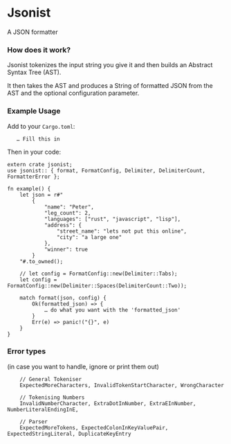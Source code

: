 # Jsonist

A JSON formatter


### How does it work?

Jsonist tokenizes the input string you give it and then builds an Abstract Syntax Tree (AST).

It then takes the AST and produces a String of formatted JSON from the AST and the optional configuration parameter.


### Example Usage

Add to your `Cargo.toml`:

```
   … Fill this in
```

Then in your code:

```
extern crate jsonist;
use jsonist:: { format, FormatConfig, Delimiter, DelimiterCount, FormatterError };

fn example() {
    let json = r#"
        {
            "name": "Peter",
            "leg_count": 2,
            "languages": ["rust", "javascript", "lisp"],
            "address": {
                "street_name": "lets not put this online",
                "city": "a large one"
            },
            "winner": true
        }
    "#.to_owned();

    // let config = FormatConfig::new(Delimiter::Tabs);
    let config = FormatConfig::new(Delimiter::Spaces(DelimiterCount::Two));

    match format(json, config) {
        Ok(formatted_json) => {
            … do what you want with the 'formatted_json'
        }
        Err(e) => panic!("{}", e)
    }
}
```


### Error types
(in case you want to handle, ignore or print them out)
``` 
    // General Tokeniser
    ExpectedMoreCharacters, InvalidTokenStartCharacter, WrongCharacter

    // Tokenising Numbers 
    InvalidNumberCharacter, ExtraDotInNumber, ExtraEInNumber, NumberLiteralEndingInE,

    // Parser
    ExpectedMoreTokens, ExpectedColonInKeyValuePair, ExpectedStringLiteral, DuplicateKeyEntry
```
